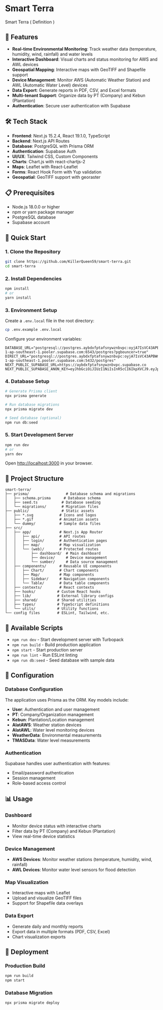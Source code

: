 # Smart Terra 

Smart Terra ( Definition ) 

## 🌟 Features

- **Real-time Environmental Monitoring**: Track weather data (temperature, humidity, wind, rainfall) and water levels
- **Interactive Dashboard**: Visual charts and status monitoring for AWS and AWL devices
- **Geospatial Mapping**: Interactive maps with GeoTIFF and Shapefile support
- **Device Management**: Monitor AWS (Automatic Weather Station) and AWL (Automatic Water Level) devices
- **Data Export**: Generate reports in PDF, CSV, and Excel formats
- **Multi-tenant Support**: Organize data by PT (Company) and Kebun (Plantation)
- **Authentication**: Secure user authentication with Supabase

## 🛠️ Tech Stack

- **Frontend**: Next.js 15.2.4, React 19.1.0, TypeScript
- **Backend**: Next.js API Routes
- **Database**: PostgreSQL with Prisma ORM
- **Authentication**: Supabase Auth
- **UI/UX**: Tailwind CSS, Custom Components
- **Charts**: Chart.js with react-chartjs-2
- **Maps**: Leaflet with React-Leaflet
- **Forms**: React Hook Form with Yup validation
- **Geospatial**: GeoTIFF support with georaster

## 📋 Prerequisites

- Node.js 18.0.0 or higher
- npm or yarn package manager
- PostgreSQL database
- Supabase account

## 🚀 Quick Start

### 1. Clone the Repository

```bash
git clone https://github.com/KillerQueen59/smart-terra.git
cd smart-terra
```

### 2. Install Dependencies

```bash
npm install
# or
yarn install
```

### 3. Environment Setup

Create a `.env.local` file in the root directory:

```bash
cp .env.example .env.local
```

Configure your environment variables:

```env
DATABASE_URL="postgresql://postgres.aybdxfptafsnywznbvpc:oyjA7IsVC43APBWm@aws-1-ap-southeast-1.pooler.supabase.com:6543/postgres?pgbouncer=true"
DIRECT_URL="postgresql://postgres.aybdxfptafsnywznbvpc:oyjA7IsVC43APBWm@aws-1-ap-southeast-1.pooler.supabase.com:5432/postgres"
NEXT_PUBLIC_SUPABASE_URL=https://aybdxfptafsnywznbvpc.supabase.co
NEXT_PUBLIC_SUPABASE_ANON_KEY=eyJhbGciOiJIUzI1NiIsInR5cCI6IkpXVCJ9.eyJpc3MiOiJzdXBhYmFzZSIsInJlZiI6ImF5YmR4ZnB0YWZzbnl3em5idnBjIiwicm9sZSI6ImFub24iLCJpYXQiOjE3NTg4NzYwMDYsImV4cCI6MjA3NDQ1MjAwNn0.jv312y5hm6zzNfqBrCoEbipHJ3ulzo4CJrNASiaHZ40
```

### 4. Database Setup

```bash
# Generate Prisma client
npx prisma generate

# Run database migrations
npx prisma migrate dev

# Seed database (optional)
npm run db:seed
```

### 5. Start Development Server

```bash
npm run dev
# or
yarn dev
```

Open [http://localhost:3000](http://localhost:3000) in your browser.

## 📁 Project Structure

```
smart-terra/
├── prisma/                 # Database schema and migrations
│   ├── schema.prisma      # Database schema
│   ├── seed.ts           # Database seeding
│   └── migrations/       # Migration files
├── public/               # Static assets
│   ├── *.svg            # Icons and logos
│   ├── *.gif            # Animation assets
│   └── dummy/           # Sample data files
├── src/
│   ├── app/             # Next.js App Router
│   │   ├── api/         # API routes
│   │   ├── login/       # Authentication pages
│   │   ├── map/         # Map visualization
│   │   └── (web)/       # Protected routes
│   │       ├── dashboard/  # Main dashboard
│   │       ├── device/     # Device management
│   │       └── sumber/     # Data source management
│   ├── components/      # Reusable UI components
│   │   ├── Chart/       # Chart components
│   │   ├── Map/         # Map components
│   │   ├── Sidebar/     # Navigation components
│   │   └── Table/       # Data table components
│   ├── contexts/        # React contexts
│   ├── hooks/          # Custom React hooks
│   ├── lib/            # External library configs
│   ├── shared/         # Shared utilities
│   ├── types/          # TypeScript definitions
│   └── utils/          # Utility functions
└── config files        # ESLint, Tailwind, etc.
```

## 🎯 Available Scripts

- `npm run dev` - Start development server with Turbopack
- `npm run build` - Build production application
- `npm start` - Start production server
- `npm run lint` - Run ESLint linting
- `npm run db:seed` - Seed database with sample data

## 🔧 Configuration

### Database Configuration

The application uses Prisma as the ORM. Key models include:

- **User**: Authentication and user management
- **PT**: Company/Organization management
- **Kebun**: Plantation/Location management
- **AlatAWS**: Weather station devices
- **AlatAWL**: Water level monitoring devices
- **WeatherData**: Environmental measurements
- **TMASData**: Water level measurements

### Authentication

Supabase handles user authentication with features:

- Email/password authentication
- Session management
- Role-based access control

## 📊 Usage

### Dashboard

- Monitor device status with interactive charts
- Filter data by PT (Company) and Kebun (Plantation)
- View real-time device statistics

### Device Management

- **AWS Devices**: Monitor weather stations (temperature, humidity, wind, rainfall)
- **AWL Devices**: Monitor water level sensors for flood detection

### Map Visualization

- Interactive maps with Leaflet
- Upload and visualize GeoTIFF files
- Support for Shapefile data overlays

### Data Export

- Generate daily and monthly reports
- Export data in multiple formats (PDF, CSV, Excel)
- Chart visualization exports

## 🚀 Deployment

### Production Build

```bash
npm run build
npm start
```

### Database Migration

```bash
npx prisma migrate deploy
```

